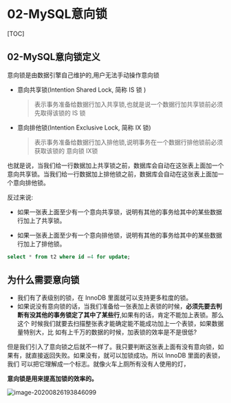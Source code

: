 # 02-MySQL意向锁

[TOC]

## 02-MySQL意向锁定义

意向锁是由数据引擎自己维护的,用户无法手动操作意向锁

- 意向共享锁(Intention Shared Lock, 简称 IS 锁 )

  > 表示事务准备给数据行加入共享锁,也就是说一个数据行加共享锁前必须先取得该锁的 IS 锁

- 意向排他锁(Intention Exclusive Lock, 简称 IX 锁) 

  > 表示事务准备给数据行加入排他锁,说明事务在一个数据行排他锁前必须获取该锁的 意向锁 IX锁

也就是说，当我们给一行数据加上共享锁之前，数据库会自动在这张表上面加一个意向共享锁。当我们给一行数据加上排他锁之前，数据库会自动在这张表上面加一个意向排他锁。

反过来说: 

- 如果一张表上面至少有一个意向共享锁，说明有其他的事务给其中的某些数据行加上了共享锁。 

- 如果一张表上面至少有一个意向排他锁，说明有其他的事务给其中的某些数据行加上了排他锁。

```sql
select * from t2 where id =4 for update;
```

## 为什么需要意向锁

- 我们有了表级别的锁，在 InnoDB 里面就可以支持更多粒度的锁。
- 如果说没有意向锁的话，当我们准备给一张表加上表锁的时候，**必须先要去判断有没其他的事务锁定了其中了某些行**,如果有的话，肯定不能加上表锁。那么这个 时候我们就要去扫描整张表才能确定能不能成功加上一个表锁，如果数据量特别大，比 如有上千万的数据的时候，加表锁的效率是不是很低?

但是我们引入了意向锁之后就不一样了。我只要判断这张表上面有没有意向锁，如 果有，就直接返回失败。如果没有，就可以加锁成功。所以 InnoDB 里面的表锁，我们 可以把它理解成一个标志。就像火车上厕所有没有人使用的灯，

**意向锁是用来提高加锁的效率的。**

![image-20200826193846099](../../../assets/image-20200826193846099.png)